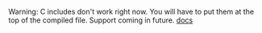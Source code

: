Warning: C includes don't work right now. You will have to put them at the top of the compiled file. Support coming in future.
[docs](https://otdav33.github.io/flang)
